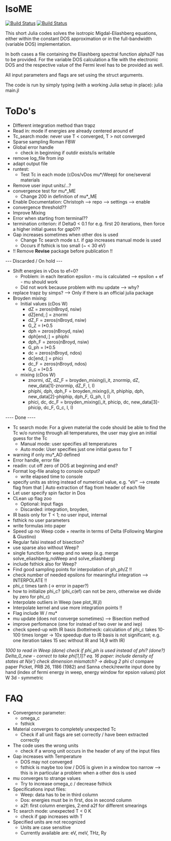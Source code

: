 # IsoME

[![Build Status](https://github.com/cheil/IsoME.jl/actions/workflows/CI.yml/badge.svg?branch=main)](https://github.com/cheil/IsoME.jl/actions/workflows/CI.yml?query=branch%3Amain)
[![Build Status](https://ci.appveyor.com/api/projects/status/github/cheil/IsoME.jl?svg=true)](https://ci.appveyor.com/project/cheil/IsoME-jl)


This short Julia codes solves the isotropic Migdal-Eliashberg equations, either within the constant DOS approximation or in the full-bandwidth (variable DOS) implementation. 

In both cases a file containing the Eliashberg spectral function alpha2F has to be provided.
For the variable DOS calculation a file with the electronic DOS and the respective value of the Fermi level has to be provided as well.

All input parameters and flags are set using the struct arguments.

The code is run by simply typing (with a working Julia setup in place):
julia main.jl


# ToDo's
- DIfferent integration method than trapz 
- Read in: mode if energies are already centered around ef
- Tc_search mode: never use T < converged, T > not converged
- Sparse sampling Roman FBW
- Global error handle
    * check in beginning if outdir exists/is writable
- remove log_file from inp
- adapt output file
- runtest: 
    * Test Tc in each mode (cDos/vDos mu*/Weep) for one/several materials
- Remove user input units/...?
- convergence test for mu*_ME
    * Change 200 in definition of mu*_ME
- Enable Documentation: Christoph --> repo --> settings --> enable
- convergence threshold??
- Improve Mixing
- Error when starting from terminal??
- termination criterion: if Delta0 < 0.1 for e.g. first 20 iterations, then force a higher initial guess for gap0??
- Gap increases sometimes when other dos is used
    * Change Tc search mode s.t. if gap increases manual mode is used
    * Occurs if fsthick is too small (~ < 30 eV)
- !! Remove **Revise** package before publication !!


--- Discarded / On hold ---
- Shift energies in vDos to ef=0?
    * Problem: in each iteration epsilon - mu is calculated --> epsilon + ef - mu should work
    * Did not work because problem with mu update --> why?
- replace trapz by simps? --> Only if there is an official julia package 
- Broyden mixing:
    * Initial values  (cDos W)                
        + dZ = zeros(nBroyd, nsiw)
        + dZ[end,:] = znormi
        + dZ_F = zeros(nBroyd, nsiw)
        + G_Z = I*0.5
        + dph = zeros(nBroyd, nsiw)
        + dph[end,:] = phiphi
        + dph_F = zeros(nBroyd, nsiw)
        + G_ph = I*0.5
        + dc = zeros(nBroyd, ndos)
        + dc[end,:] = phici
        + dc_F = zeros(nBroyd, ndos)
        + G_c = I*0.5 
    * mixing  (cDos W) 
        + znormi, dZ, dZ_F = broyden_mixing(i_it, znormip, dZ, new_data[1]-znormip, dZ_F, I, I)
        + phiphi, dph, dph_F = broyden_mixing(i_it, phiphip, dph, new_data[2]-phiphip, dph_F, G_ph, I, I)
        + phici, dc, dc_F = broyden_mixing(i_it, phicip, dc, new_data[3]-phicip, dc_F, G_c, I, I)



---- Done ----
- Tc search mode: For a given material the code should be able to find the Tc w/o running through all temperatures, the user may give an initial guess for the Tc
    * Manual mode: user specifies all temperatures 
    * Auto mode:   User specifies just one initial guess for T
- warning if only mu*_AD defined
- Error handle, error file
- readin: cut off zero of DOS at beginning and end?
- Format log-file analog to console output?
    * write elapsed time to console
- specify units as string instead of numerical value, e.g. "eV" --> create flag from that | Auto extraction of flag from header of each file
- Let user specify spin factor in Dos
- CLean up flag zoo
    * Optional: Input flags
    * Discarded: integration, broyden, 
- IR basis only for T < 1; no user input, internal
- fsthick no user parameters
- write formulas into paper
- Speed up no Weep code + rewrite in terms of Delta (Following Margine & Giustino)
- Regular falsi instead of bisection?
- use sparse also without Weep?
- single function for weep and no weep (e.g. merge solve_eliashberg_noWeep and solve_eliashberg)
- include fsthick also for Weep? 
- Find good sampling points for interpolation of ph_ph/Z !!
- check number of needed epsilons for meaningful integration --> INTERPOLATE !!
- phi_c times tanh (-> error in paper?)
- how to initialize phi_c? (phi_c(ef) can not be zero, otherwise we divide by zero for phi_c)
- Interpolate outliers in Weep (see plot_W.jl)
- Interpolate kernel and use more integration points !!
- Flag include W / mu* 
- mu update (does not converge sometimes) --> Bisection method
- improve perfomance (one for instead of two over iw and iwp) 
- check speed-up with IR basis (bottelneck: calculation of phi_c takes 10-100 times longer -> 10x speedup due to IR basis is not significant; e.g. one iteration takes 15 sec without IR and 14,9 with IR)

*1000 to read in Weep (done)
check if phi_ph is used instead of phi? (done?)
Delta_0_new - correct to take phi[1,1]?
eq. 16 paper: include density of states at N(e')
check dimension mismatch? -> debug
2* phi c! compare paper Picket, PRB 26, 1186 (1982) and Sanna
check/rewrite input done by hand (index of fermi energy in weep, energy window for epsion values)
plot W 3d - symmetric

# FAQ
- Convergence parameter:
    * omega_c
    * fsthick
- Material converges to completely unexpected Tc
    * Check if all unit flags are set correctly / have been extracted correctly 
- The code uses the wrong units
    * check if a wrong unit occurs in the header of any of the input files 
- Gap increases with Temperature
    * DOS may not converged 
    * fsthick is maybe too low / DOS is given in a window too narrow --> this is in particular a problem when a other dos is used 
- mu converges to strange values
    * Try to increase omega_c / decrease fsthick
- Specifications input files:
    * Weep: data has to be in third column
    * Dos: energies must be in first, dos in second column
    * a2f: first column energies, 2:end a2f for different smearings
- Tc search mode: unexpected T < 0 K
    * check if gap increases with T
- Specified units are not recognized
    * Units are case sensitive
    * Currently available are: eV, meV, THz, Ry

